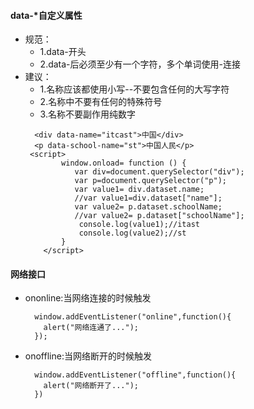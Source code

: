 #### data-*自定义属性
  - 规范：
    + 1.data-开头
    + 2.data-后必须至少有一个字符，多个单词使用-连接
  - 建议：
    + 1.名称应该都使用小写--不要包含任何的大写字符
    + 2.名称中不要有任何的特殊符号
    + 3.名称不要副作用纯数字
    ```
      <div data-name="itcast">中国</div>
      <p data-school-name="st">中国人民</p>
     <script>
            window.onload= function () {
               var div=document.querySelector("div");
               var p=document.querySelector("p");
               var value1= div.dataset.name;
               //var value1=div.dataset["name"];
               var value2= p.dataset.schoolName;
               //var value2= p.dataset["schoolName"];
                console.log(value1);//itast
                console.log(value2);//st
            }
        </script>
    ```
 #### 网络接口
  - ononline:当网络连接的时候触发
    ```
      window.addEventListener("online",function(){
        alert("网络连通了...");
      });
    ```
  - onoffline:当网络断开的时候触发
    ```
      window.addEventListener("offline",function(){
        alert("网络断开了...");
      })
    ```
